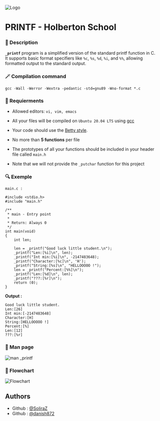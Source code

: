 
![Logo](https://encrypted-tbn0.gstatic.com/images?q=tbn:ANd9GcTob-PjCKECdAeaKJ2385YR9AKZhyGR30ngAw&s)


# PRINTF - Holberton School


### 📄 Description
**`_printf`** program is a simplified version of the standard printf function in C. It supports basic format specifiers like `%c`, `%s`, `%d`, `%i`, and `%%`, allowing formatted output to the standard output.

### 🪄 Compilation command

```gcc -Wall -Werror -Wextra -pedantic -std=gnu89 -Wno-format *.c```

### 🔐 Requierments

- Allowed editors: `vi, vim, emacs`

- All your files will be compiled on `Ubuntu 20.04 LTS` using [gcc](https://gcc.gnu.org/install/)

- Your code should use the [Betty style](https://github.com/hs-hq/Betty).

- No more than **5 functions** per file

- The prototypes of all your functions should be included in your header file called ```main.h```

- Note that we will not provide the `_putchar` function for this project

### 🔍 Exemple

`main.c :`
```
#include <stdio.h>
#include "main.h"

/**
 * main - Entry point
 *
 * Return: Always 0
 */
int main(void)
{
    int len;

    len = _printf("Good luck little student.\n");
    _printf("Len:[%i]\n", len);
    _printf("Int min:[%i]\n", -2147483648);
    _printf("Character:[%c]\n", 'H');
    _printf("String:[%s]\n", "HELLOOOOO !");
    len = _printf("Percent:[%%]\n");
    _printf("Len:[%d]\n", len);
    _printf("???:[%r]\n");
    return (0);
}
```

**Output :**
```
Good luck little student.
Len:[26]
Int min:[-2147483648]
Character:[H]
String:[HELLOOOOO !]
Percent:[%]
Len:[12]
???:[%r]
```

### 📑 Man page

![man _printf](https://i.ibb.co/B629g9x/Capture-d-cran-2024-11-28-171359.png)

### 🔖 Flowchart


![Flowchart](https://i.ibb.co/Hh9jGR3/Flowchart-Printf-1.png)
## Authors

- Github : [@SoliraZ](https://www.github.com/SoliraZ)
- Github : [@danish872](https://github.com/danish872)


